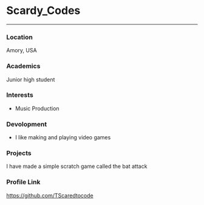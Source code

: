# Scardy_Codes

<hr>

### Location

Amory,  USA

### Academics

Junior high student

### Interests

- Music Production


### Devolopment

- I like making and playing video games

### Projects

I have made a simple scratch game called the bat attack

### Profile Link

https://github.com/TScaredtocode
